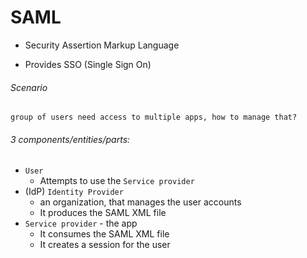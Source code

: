 # SAML

- Security Assertion Markup Language

- Provides SSO (Single Sign On)

###### Scenario
```
group of users need access to multiple apps, how to manage that?
```

###### 3 components/entities/parts:

- `User`
    - Attempts to use the `Service provider`
- (IdP) `Identity Provider`
    - an organization, that manages the user accounts
    - It produces the SAML XML file
- `Service provider` - the app 
    - It consumes the SAML XML file
    - It creates a session for the user
